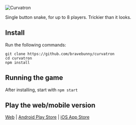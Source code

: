 ![Curvatron](http://i.imgur.com/R6xOCRX.png)

Single button snake, for up to 8 players. Trickier than it looks.

## Install
Run the following commands:
```
git clone https://github.com/bravebunny/curvatron
cd curvatron
npm install
```

## Running the game
After installing, start with `npm start`


## Play the web/mobile version

[Web](http://curvatron.bravebunny.co/)
 | 
[Android Play Store](https://play.google.com/store/apps/details?id=co.bravebunny.curvatron)
 | 
[iOS App Store](https://itunes.apple.com/WebObjects/MZStore.woa/wa/viewSoftware?id=983373863&mt=8)
